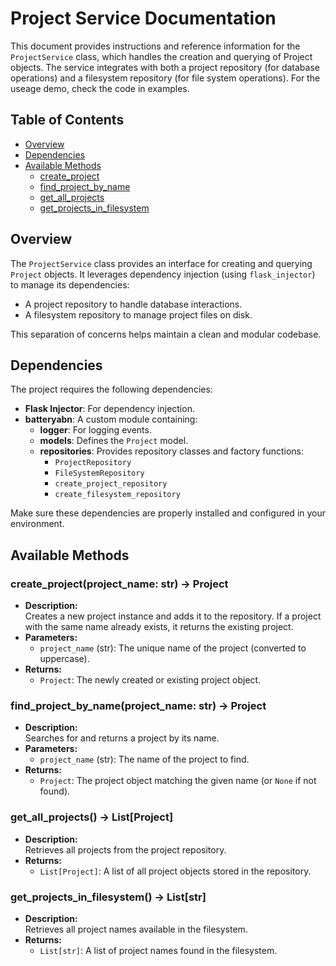 # Project Service Documentation

This document provides instructions and reference information for the `ProjectService` class, which handles the creation and querying of Project objects. The service integrates with both a project repository (for database operations) and a filesystem repository (for file system operations). For the useage demo, check the code in examples.

## Table of Contents

- [Overview](#overview)
- [Dependencies](#dependencies)
- [Available Methods](#available-methods)
  - [create_project](#create_project)
  - [find_project_by_name](#find_project_by_name)
  - [get_all_projects](#get_all_projects)
  - [get_projects_in_filesystem](#get_projects_in_filesystem)

## Overview

The `ProjectService` class provides an interface for creating and querying `Project` objects. It leverages dependency injection (using `flask_injector`) to manage its dependencies:
- A project repository to handle database interactions.
- A filesystem repository to manage project files on disk.

This separation of concerns helps maintain a clean and modular codebase.

## Dependencies

The project requires the following dependencies:
- **Flask Injector**: For dependency injection.
- **batteryabn**: A custom module containing:
  - **logger**: For logging events.
  - **models**: Defines the `Project` model.
  - **repositories**: Provides repository classes and factory functions:
    - `ProjectRepository`
    - `FileSystemRepository`
    - `create_project_repository`
    - `create_filesystem_repository`

Make sure these dependencies are properly installed and configured in your environment.

## Available Methods

### create_project(project_name: str) -> Project
- **Description:**  
  Creates a new project instance and adds it to the repository. If a project with the same name already exists, it returns the existing project.
- **Parameters:**  
  - `project_name` (str): The unique name of the project (converted to uppercase).
- **Returns:**  
  - `Project`: The newly created or existing project object.

### find_project_by_name(project_name: str) -> Project
- **Description:**  
  Searches for and returns a project by its name.
- **Parameters:**  
  - `project_name` (str): The name of the project to find.
- **Returns:**  
  - `Project`: The project object matching the given name (or `None` if not found).

### get_all_projects() -> List[Project]
- **Description:**  
  Retrieves all projects from the project repository.
- **Returns:**  
  - `List[Project]`: A list of all project objects stored in the repository.

### get_projects_in_filesystem() -> List[str]
- **Description:**  
  Retrieves all project names available in the filesystem.
- **Returns:**  
  - `List[str]`: A list of project names found in the filesystem.


